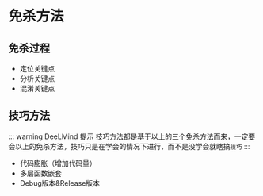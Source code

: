 <!--
 * @Author: your name
 * @Date: 2022-04-21 15:33:57
 * @LastEditTime: 2022-04-22 11:35:09
 * @LastEditors: Please set LastEditors
 * @Description: 打开koroFileHeader查看配置 进行设置: https://github.com/OBKoro1/koro1FileHeader/wiki/%E9%85%8D%E7%BD%AE
 * @FilePath: \docs\docs\web\kill\process.md
-->
# 免杀方法

## 免杀过程
* 定位关键点
* 分析关键点
* 混淆关键点

<DocsAD/>

## 技巧方法

::: warning DeeLMind 提示
技巧方法都是基于以上的三个免杀方法而来，一定要会以上的免杀方法，技巧只是在学会的情况下进行，而不是没学会就瞎搞`技巧`
:::

* 代码膨胀（增加代码量）
* 多层函数嵌套
* Debug版本&Release版本

